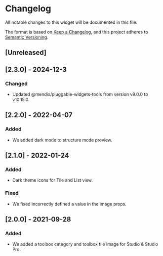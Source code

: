 # Changelog

All notable changes to this widget will be documented in this file.

The format is based on [Keep a Changelog](https://keepachangelog.com/en/1.0.0/), and this project adheres to [Semantic Versioning](https://semver.org/spec/v2.0.0.html).

## [Unreleased]

## [2.3.0] - 2024-12-3

### Changed

-   Updated @mendix/pluggable-widgets-tools from version v9.0.0 to v10.15.0.

## [2.2.0] - 2022-04-07

### Added

-   We added dark mode to structure mode preview.

## [2.1.0] - 2022-01-24

### Added

-   Dark theme icons for Tile and List view.

### Fixed

-   We fixed incorrectly defined a value in the image props.

## [2.0.0] - 2021-09-28

### Added

-   We added a toolbox category and toolbox tile image for Studio & Studio Pro.
